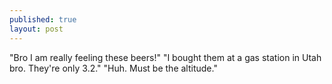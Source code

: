 ```yaml
---
published: true
layout: post
---
```


"Bro I am really feeling these beers!"
"I bought them at a gas station in Utah bro. They're only 3.2."
"Huh. Must be the altitude."

